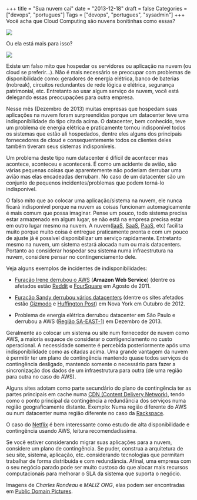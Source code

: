 +++
title = "Sua nuvem cai"
date = "2013-12-18"
draft = false
Categories = ["devops", "portugues"]
Tags = ["devops", "portugues", "sysadmin"]
+++
Você acha que Cloud Computing são nuvens bonitinhas como essas?

![]( /images/clouds-33.jpg)

Ou ela está mais para isso?

![]( /images/thunderstorm-is-coming.jpg)

Existe um falso mito que hospedar os servidores ou aplicação na nuvem
(ou cloud se preferir…). Não é mais necessário se preocupar com
problemas de disponibilidade como: geradores de energia elétrica, banco
de baterias (nobreak), circuitos redundantes de rede lógica e elétrica,
segurança patrimonial, etc. Entretanto ao usar algum serviço de nuvem,
você está delegando essas preocupações para outra empresa.

Nesse mês (Dezembro de 2013) muitas empresas que hospedam suas
aplicações na nuvem foram surpreendidas porque um datacenter teve uma
indisponibilidade do tipo citada acima. O datacenter, bem conhecido,
teve um problema de energia elétrica e praticamente tornou indisponível
todos os sistemas que estão ali hospedados, dentre eles alguns dos
principais fornecedores de cloud e consequentemente todos os clientes
deles também tiveram seus sistemas indisponíveis.

Um problema deste tipo num datacenter é difícil de acontecer mas
acontece, aconteceu e acontecerá. É como um acidente de avião, são
várias pequenas coisas que aparentemente não poderiam derrubar uma avião
mas elas encadeadas derrubam. No caso de um datacenter são um conjunto
de pequenos incidentes/problemas que podem torná-lo indisponível.

O falso mito que ao colocar uma aplicação/sistema na nuvem, ele nunca
ficará indisponível porque na nuvem as coisas funcionam automagicamente
é mais comum que possa imaginar. Pense um pouco, todo sistema precisa
estar armazenado em algum lugar, se não está na empresa precisa estar em
outro lugar mesmo na nuvem. A nuvem([IaaS](http://en.wikipedia.org/wiki/Infrastructure_as_a_service#Infrastructure_as_a_service_.28IaaS.29),
[SaaS](http://en.wikipedia.org/wiki/Software_as_a_service),
[PaaS](http://en.wikipedia.org/wiki/Platform_as_a_service), etc)
facilita muito porque muito coisa é entregue praticamente pronta e com
um pouco de ajuste já é possível disponibilizar um serviço rapidamente.
Entretanto mesmo na nuvem, um sistema estará alocada num ou mais
datacenters. Portanto ao considerar hospedar seu sistema numa
infraestrutura na nuvem, considere pensar no contingenciamento dele.

Veja alguns exemplos de incidentes de indisponibilidades:

-   [Furacão Irene derrubou o AWS](http://www.geekwire.com/2011/amazon-web-services-bracing-hurricane-irene-virgina/)
    (**Amazon Web Service**) (dentre os afetados estão
    [Reddit](http://www.reddit.com/) e
    [FourSquare](https://pt.foursquare.com/) em Agosto de 2011.

-   [Furacão Sandy derrubou vários datacenters](http://www.zdnet.com/hurricane-sandy-knocks-out-nyc-data-centers-websites-services-down-7000006588/)
    (dentre os sites afetados estão [Gizmodo](http://gizmodo.com) e
    [Huffington Post](http://www.huffingtonpost.com/)) em Nova York em
    Outubro de 2012.

-   Problema de energia elétrica derrubou datacenter em São Paulo e
    derrubou a AWS ([Região SA-EAST-1](http://docs.aws.amazon.com/AWSEC2/latest/UserGuide/using-regions-availability-zones.html))
    em Dezembro de 2013.

Geralmente ao colocar um sistema ou site num fornecedor de nuvem como
AWS, a maioria esquece de considerar o contigenciamento no custo
operacional. A necessidade somente é percebida posteriormente após uma
indisponibilidade como as citadas acima. Uma grande vantagem da nuvem é
permitir ter um plano de contingência mantendo quase todos serviços de
contingência desligado, mantendo somente o necessário para fazer a
sincronização dos dados de um infraestrutura para outra (de uma região
para outra no caso do AWS).

Alguns sites adotam como parte secundário do plano de contingência ter
as partes principais em cache numa [CDN (Content Delivery Network)](http://en.wikipedia.org/wiki/Content_delivery_network), tendo
como o ponto principal da contingência a redundância dos serviços numa
região geograficamente distante. Exemplo: Numa região diferente do AWS
ou num datacenter numa região diferente no caso da
[Rackspace](http://www.rackspace.com).

O caso do [Netflix](http://techblog.netflix.com/2012/10/post-mortem-of-october-222012-aws.html)
é bem interessante como estudo de alta disponibilidade e contingência
usando AWS, leitura recomendadíssima.

Se você estiver considerando migrar suas aplicações para a nuvem,
considere um plano de contingência. Se puder, construa a arquitetura de
seu site, sistema, aplicação, etc. considerando tecnologias que permitam
trabalhar de forma distribuída e com redundância. Afinal, uma empresa
com o seu negócio parado pode ser muito custoso do que alocar mais
recursos computacionais para melhorar o SLA da sistema que suporta o
negócio.

Imagens de *Charles Rondeau* e *MALIZ ONG*, elas podem ser encontradas
em [Public Domain Pictures](http://www.publicdomainpictures.net).
